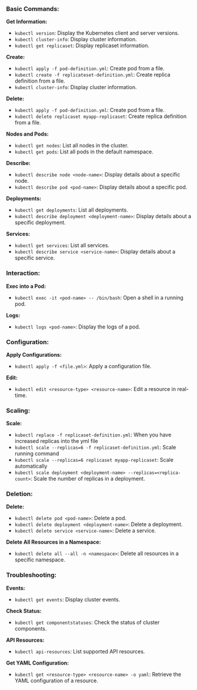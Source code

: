 ### Basic Commands:

**Get Information:**
- `kubectl version`: Display the Kubernetes client and server versions.
- `kubectl cluster-info`: Display cluster information.
- `kubectl get replicaset`: Display replicaset information.

**Create:**
- `kubectl apply -f pod-definition.yml`: Create pod from a file.
- `kubectl create -f replicateset-definition.yml`: Create replica definition from a file.
- `kubectl cluster-info`: Display cluster information.

**Delete:**
- `kubectl apply -f pod-definition.yml`: Create pod from a file.
- `kubectl delete replicaset myapp-replicaset`: Create replica definition from a file.

**Nodes and Pods:**
- `kubectl get nodes`: List all nodes in the cluster.
- `kubectl get pods`: List all pods in the default namespace.

**Describe:**
- `kubectl describe node <node-name>`: Display details about a specific node.
- `kubectl describe pod <pod-name>`: Display details about a specific pod.

**Deployments:**
- `kubectl get deployments`: List all deployments.
- `kubectl describe deployment <deployment-name>`: Display details about a specific deployment.

**Services:**
- `kubectl get services`: List all services.
- `kubectl describe service <service-name>`: Display details about a specific service.

### Interaction:

**Exec into a Pod:**
- `kubectl exec -it <pod-name> -- /bin/bash`: Open a shell in a running pod.

**Logs:**
- `kubectl logs <pod-name>`: Display the logs of a pod.

### Configuration:

**Apply Configurations:**
- `kubectl apply -f <file.yml>`: Apply a configuration file.

**Edit:**
- `kubectl edit <resource-type> <resource-name>`: Edit a resource in real-time.

### Scaling:

**Scale:**
- `kubectl replace -f replicaset-definition.yml`: When you have increased replicas into the yml file
- `kubectl scale --replicas=6 -f replicaset-definition.yml`: Scale running command
- `kubectl scale --replicas=6 replicaset myapp-replicaset`: Scale automatically
- `kubectl scale deployment <deployment-name> --replicas=<replica-count>`: Scale the number of replicas in a deployment.

### Deletion:

**Delete:**

- `kubectl delete pod <pod-name>`: Delete a pod.
- `kubectl delete deployment <deployment-name>`: Delete a deployment.
- `kubectl delete service <service-name>`: Delete a service.

**Delete All Resources in a Namespace:**

- `kubectl delete all --all -n <namespace>`: Delete all resources in a specific namespace.

### Troubleshooting:

**Events:**

- `kubectl get events`: Display cluster events.

**Check Status:**

- `kubectl get componentstatuses`: Check the status of cluster components.

**API Resources:**

- `kubectl api-resources`: List supported API resources.

**Get YAML Configuration:**

- `kubectl get <resource-type> <resource-name> -o yaml`: Retrieve the YAML configuration of a resource.
